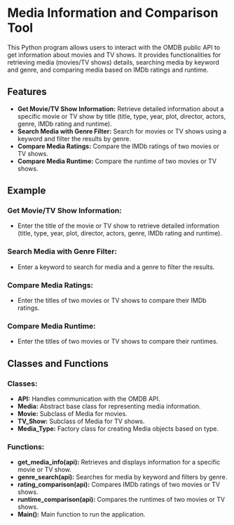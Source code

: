 # Media Information and Comparison Tool

This Python program allows users to interact with the OMDB public API to get information about movies and TV shows. 
It provides functionalities for retrieving media (movies/TV shows) details, searching media by keyword and genre, and comparing media based on IMDb ratings and runtime.

## Features

- **Get Movie/TV Show Information:** Retrieve detailed information about a specific movie or TV show by title (title, type, year, plot, director, actors, genre, IMDb rating and runtime).
- **Search Media with Genre Filter:** Search for movies or TV shows using a keyword and filter the results by genre.
- **Compare Media Ratings:** Compare the IMDb ratings of two movies or TV shows.
- **Compare Media Runtime:** Compare the runtime of two movies or TV shows.

## Example

### Get Movie/TV Show Information:

- Enter the title of the movie or TV show to retrieve detailed information (title, type, year, plot, director, actors, genre, IMDb rating and runtime).

### Search Media with Genre Filter:

- Enter a keyword to search for media and a genre to filter the results.

### Compare Media Ratings:

- Enter the titles of two movies or TV shows to compare their IMDb ratings.

### Compare Media Runtime:

- Enter the titles of two movies or TV shows to compare their runtimes.

## Classes and Functions

### Classes:

- **API:** Handles communication with the OMDB API.
- **Media:** Abstract base class for representing media information.
- **Movie:** Subclass of Media for movies.
- **TV_Show:** Subclass of Media for TV shows.
- **Media_Type:** Factory class for creating Media objects based on type.

### Functions:

- **get_media_info(api):** Retrieves and displays information for a specific movie or TV show.
- **genre_search(api):** Searches for media by keyword and filters by genre.
- **rating_comparison(api):** Compares IMDb ratings of two movies or TV shows.
- **runtime_comparison(api):** Compares the runtimes of two movies or TV shows.
- **Main():** Main function to run the application.